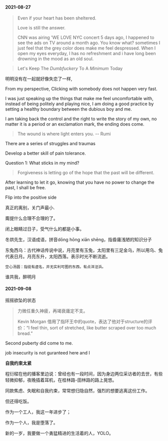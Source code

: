 



#### 2021-08-27

> Even if your heart has been sheltered. 
>
> Love is still the answer. 
>
> CNN was airing 'WE LOVE NYC concert 5 days ago, I happened to see the ads on TV around a month ago. You know what? sometimes I just feel that the grey color does make me feel despressed. When I open my eyes everyday, I has no refreshment and i have long been drowning in the mood as an old soul. 
>





> Let's Keep The *Dumbfuckery* To A *Minimum* Today 

明明没有在一起就好像失恋了一样,



From my perspective, Clicking with somebody does not happen very fast. 

I was just speaking up the things that make me feel uncomfortable with, instead of being politely and playing nice, I am doing a good practice by setting a healthy boundary between the dubious boy and me. 

I am taking back the control and the right to write the story of my own, no matter it is a period or an exclamation mark, the ending does come. 

> The wound is where light enters you.  -- Rumi

There are a series of struggles and traumas 

Develop a better skill of pain tolerance. 

Question 1: What sticks in my mind? 

> Forgiveness is letting go of the hope that the past will be different.

After learning to let it go, knowing that you have no power to change the past, I shall be free. 



Flip into the positive side 

真正的离别，关门声最小. 

甭提什么合理不合理的了。

闭上眼睛过日子，受气什么的都是小事。

冬烘先生，汉语成语，拼音dōng hōng xiān shēng，指昏庸浅陋的知识分子

东兔西乌：古代神话传说中说，月亮里有玉兔，太阳里有三足金乌，所以用乌、兔代表日月。月亮东升，太阳西落。表示时光不断流逝。

```
空心汤圆：指徒有虚名，并无实利可图的东西，有点洋泾浜。
```

谁共我，醉明月





#### 2021-09-08 

摇摇欲坠的状态

> 力微任重久神疲，再竭衰庸定不支。
>
> Kevin Morgan 借用了指环王中的quote，表达了他对于structure的评价：“I feel thin, sort of stretched, like butter scraped over too much bread.”

Second puberty did come to me. 

 job insecurity is not guranteed here and I 





**自我约束太紧**

程衍樑在他的播客里边说：曾经也有一段时间，因为身边两位采访者的去世，有些轻微抑郁，夜晚插着耳机，在桂林路-田林路的路上晃悠。

同款焦虑、失眠和自我约束，常常想归隐自然，强烈的想要逃离这份工作。

但还得吃饭。

作为一个工人，我这一年进步了；

作为一个人，我是堕落了。

新的一岁，我要做一个勇猛精进的生活着的人，YOLO。

